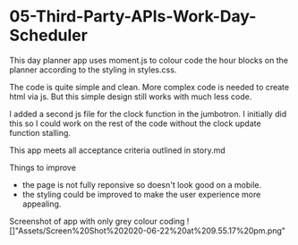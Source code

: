 # 05-Third-Party-APIs-Work-Day-Scheduler

This day planner app uses moment.js to colour code the hour blocks on the planner according to the styling in styles.css.

The code is quite simple and clean. More complex code is needed to create html via js. But this simple design still works with much less code.

I added a second js file for the clock function in the jumbotron. I initially did this so I could work on the rest of the code without the clock update function stalling. 

This app meets all acceptance criteria outlined in story.md

Things to improve
- the page is not fully reponsive so doesn't look good on a mobile.
- the styling could be improved to make the user experience more appealing.

Screenshot of app with only grey colour coding
![]"Assets/Screen%20Shot%202020-06-22%20at%209.55.17%20pm.png"
